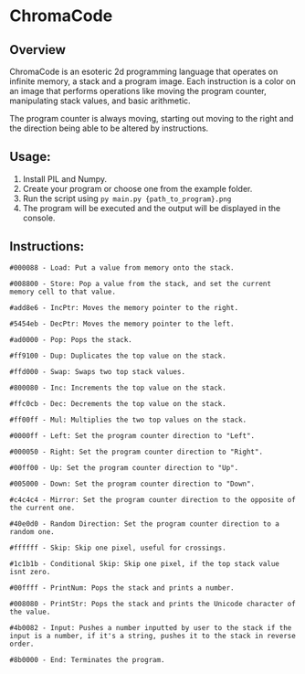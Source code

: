 # ChromaCode 

## Overview

ChromaCode is an esoteric 2d programming language that operates on infinite memory, a stack and a program image. Each instruction is a color on an image that performs operations like moving the program counter, manipulating stack values, and basic arithmetic.

The program counter is always moving, starting out moving to the right and the direction being able to be altered by instructions.


## Usage:
1. Install PIL and Numpy.
2. Create your program or choose one from the example folder.
3. Run the script using `py main.py {path_to_program}.png`
4. The program will be executed and the output will be displayed in the console.


## Instructions:
    #000088 - Load: Put a value from memory onto the stack.
    
    #008800 - Store: Pop a value from the stack, and set the current memory cell to that value.
    
    #add8e6 - IncPtr: Moves the memory pointer to the right.
    
    #5454eb - DecPtr: Moves the memory pointer to the left.
    
    #ad0000 - Pop: Pops the stack.
    
    #ff9100 - Dup: Duplicates the top value on the stack.
    
    #ffd000 - Swap: Swaps two top stack values.
    
    #800080 - Inc: Increments the top value on the stack.
    
    #ffc0cb - Dec: Decrements the top value on the stack.
    
    #ff00ff - Mul: Multiplies the two top values on the stack.
    
    #0000ff - Left: Set the program counter direction to "Left".
    
    #000050 - Right: Set the program counter direction to "Right".
    
    #00ff00 - Up: Set the program counter direction to "Up".
    
    #005000 - Down: Set the program counter direction to "Down".
    
    #c4c4c4 - Mirror: Set the program counter direction to the opposite of the current one.
    
    #40e0d0 - Random Direction: Set the program counter direction to a random one.
    
    #ffffff - Skip: Skip one pixel, useful for crossings.
    
    #1c1b1b - Conditional Skip: Skip one pixel, if the top stack value isnt zero.
    
    #00ffff - PrintNum: Pops the stack and prints a number.
    
    #008080 - PrintStr: Pops the stack and prints the Unicode character of the value.
    
    #4b0082 - Input: Pushes a number inputted by user to the stack if the input is a number, if it's a string, pushes it to the stack in reverse order.
    
    #8b0000 - End: Terminates the program.
    
